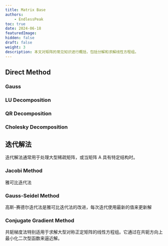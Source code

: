 ```yaml
---
title: Matrix Base
authors: 
    - EndlessPeak
toc: true
date: 2024-06-18
featuredImage: 
hidden: false
draft: false
weight: 3
description: 本文对矩阵的常见知识进行概括，包括分解和求解线性方程组。
---
```


## Direct Method
### Gauss 

### LU Decomposition

### QR Decomposition

### Cholesky Decomposition

## 迭代解法
迭代解法通常用于处理大型稀疏矩阵，或当矩阵 A 具有特定结构时。
### Jacobi Method
雅可比迭代法

### Gauss-Seidel Method
高斯-赛德尔迭代法是雅可比迭代法的改进，每次迭代使用最新的值来更新解

### Conjugate Gradient Method
共轭梯度法特别适用于求解大型对称正定矩阵的线性方程组。它通过在共轭方向上最小化二次型函数来逼近解。